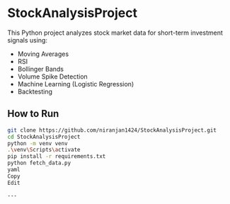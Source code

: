 # StockAnalysisProject

This Python project analyzes stock market data for short-term investment signals using:
- Moving Averages
- RSI
- Bollinger Bands
- Volume Spike Detection
- Machine Learning (Logistic Regression)
- Backtesting

## How to Run

```bash
git clone https://github.com/niranjan1424/StockAnalysisProject.git
cd StockAnalysisProject
python -m venv venv
.\venv\Scripts\activate
pip install -r requirements.txt
python fetch_data.py
yaml
Copy
Edit

---








